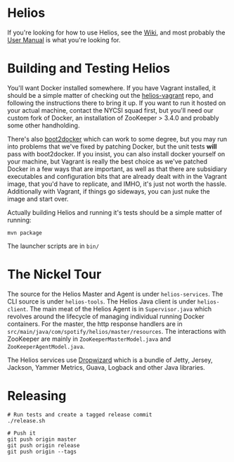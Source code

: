 # Helios

If you're looking for how to use Helios, see the
[Wiki](https://ghe.spotify.net/helios/helios/wiki), and most probably
the [User
Manual](https://ghe.spotify.net/helios/helios/wiki/Helios-User-Manual)
is what you're looking for.

# Building and Testing Helios

You'll want Docker installed somewhere.  If you have Vagrant
installed, it should be a simple matter of checking out the 
[helios-vagrant](https://ghe.spotify.net/helios/helios-vagrant)
repo, and following the instructions there to bring it up.  If you want to run it 
hosted on your actual machine, contact the NYCSI squad first, but you'll need our
custom fork of Docker, an installation of ZooKeeper > 3.4.0 and probably some other
handholding.

There's also
[boot2docker](https://github.com/boot2docker/boot2docker) which can work
to some degree, but you may run into problems that we've fixed
by patching Docker, but the unit tests **will** pass with boot2docker.
If you insist, you can also install docker yourself on your machine,
but Vagrant is really the best choice as we've patched Docker in a few
ways that are important, as well as that there are subsidiary
executables and configuration bits that are already dealt with in the
Vagrant image, that you'd have to replicate, and IMHO, it's just not
worth the hassle.  Additionally with Vagrant, if things go sideways, you 
can just nuke the image and start over.

Actually building Helios and running it's tests should be a simple matter
of running:

    mvn package

The launcher scripts are in `bin/`

# The Nickel Tour

The source for the Helios Master and Agent is under `helios-services`.
The CLI source is under `helios-tools`.  The Helios Java client is
under `helios-client`.  The main meat of the Helios Agent is in
`Supervisor.java` which revolves around the lifecycle of managing
individual running Docker containers.  For the master, the http
response handlers are in
`src/main/java/com/spotify/helios/master/resources`.  The interactions
with ZooKeeper are mainly in `ZooKeeperMasterModel.java` and
`ZooKeeperAgentModel.java`.

The Helios services use [Dropwizard](http://dropwizard.io) which is a
bundle of Jetty, Jersey, Jackson, Yammer Metrics, Guava, Logback and
other Java libraries.

# Releasing

    # Run tests and create a tagged release commit
    ./release.sh

    # Push it
    git push origin master
    git push origin release
    git push origin --tags
